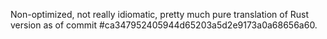Non-optimized, not really idiomatic, pretty much pure translation of Rust version as of commit #ca347952405944d65203a5d2e9173a0a68656a60.
